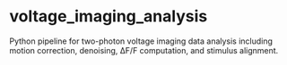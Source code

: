 # voltage_imaging_analysis
Python pipeline for two-photon voltage imaging data analysis including motion correction, denoising, ΔF/F computation, and stimulus alignment.
